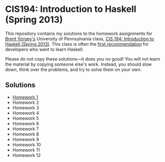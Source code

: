 # CIS194: Introduction to Haskell (Spring 2013)

This repository contains my solutions to the homework assignments for [Brent Yorgey's](https://byorgey.wordpress.com/) University of Pennsylvania class, [CIS 194: Introduction to Haskell (Spring 2013)](http://www.seas.upenn.edu/~cis194/). This class is often the [first recommendation](https://github.com/bitemyapp/learnhaskell#how-should-i-learn-haskell) for developers who want to learn Haskell.

Please do not copy these solutions—it does you no good! You will not learn the material by copying someone else's work. Instead, you should slow down, think over the problems, and try to solve them on your own.

## Solutions

- [Homework 1](01%20Intro/01-intro.hs)
- Homework 2
- Homework 3
- Homework 4
- Homework 5
- Homework 6
- Homework 7
- Homework 8
- Homework 9
- Homework 10
- Homework 11
- Homework 12
